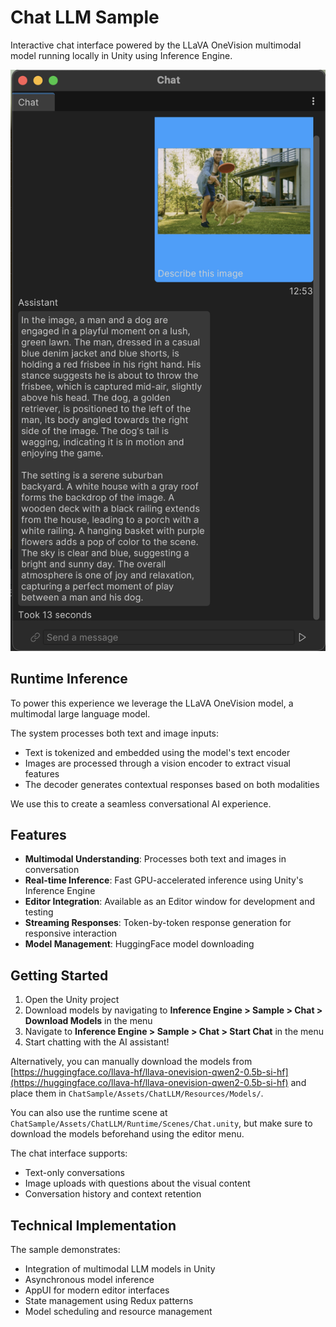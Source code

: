 # Chat LLM Sample

Interactive chat interface powered by the LLaVA OneVision multimodal model running locally in Unity using Inference Engine.

![Chat Interface](Documentation/main.png)

## Runtime Inference

To power this experience we leverage the LLaVA OneVision model, a multimodal large language model.

The system processes both text and image inputs:
- Text is tokenized and embedded using the model's text encoder
- Images are processed through a vision encoder to extract visual features
- The decoder generates contextual responses based on both modalities

We use this to create a seamless conversational AI experience.

## Features

- **Multimodal Understanding**: Processes both text and images in conversation
- **Real-time Inference**: Fast GPU-accelerated inference using Unity's Inference Engine
- **Editor Integration**: Available as an Editor window for development and testing
- **Streaming Responses**: Token-by-token response generation for responsive interaction
- **Model Management**: HuggingFace model downloading

## Getting Started

1. Open the Unity project
2. Download models by navigating to **Inference Engine > Sample > Chat > Download Models** in the menu
3. Navigate to **Inference Engine > Sample > Chat > Start Chat** in the menu
4. Start chatting with the AI assistant!

Alternatively, you can manually download the models from [https://huggingface.co/llava-hf/llava-onevision-qwen2-0.5b-si-hf](https://huggingface.co/llava-hf/llava-onevision-qwen2-0.5b-si-hf) and place them in `ChatSample/Assets/ChatLLM/Resources/Models/`.

You can also use the runtime scene at `ChatSample/Assets/ChatLLM/Runtime/Scenes/Chat.unity`, but make sure to download the models beforehand using the editor menu.

The chat interface supports:
- Text-only conversations
- Image uploads with questions about the visual content
- Conversation history and context retention

## Technical Implementation

The sample demonstrates:
- Integration of multimodal LLM models in Unity
- Asynchronous model inference
- AppUI for modern editor interfaces
- State management using Redux patterns
- Model scheduling and resource management